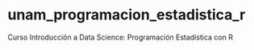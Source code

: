 # unam_programacion_estadistica_r
Curso Introducción a Data Science: Programación Estadística con R
